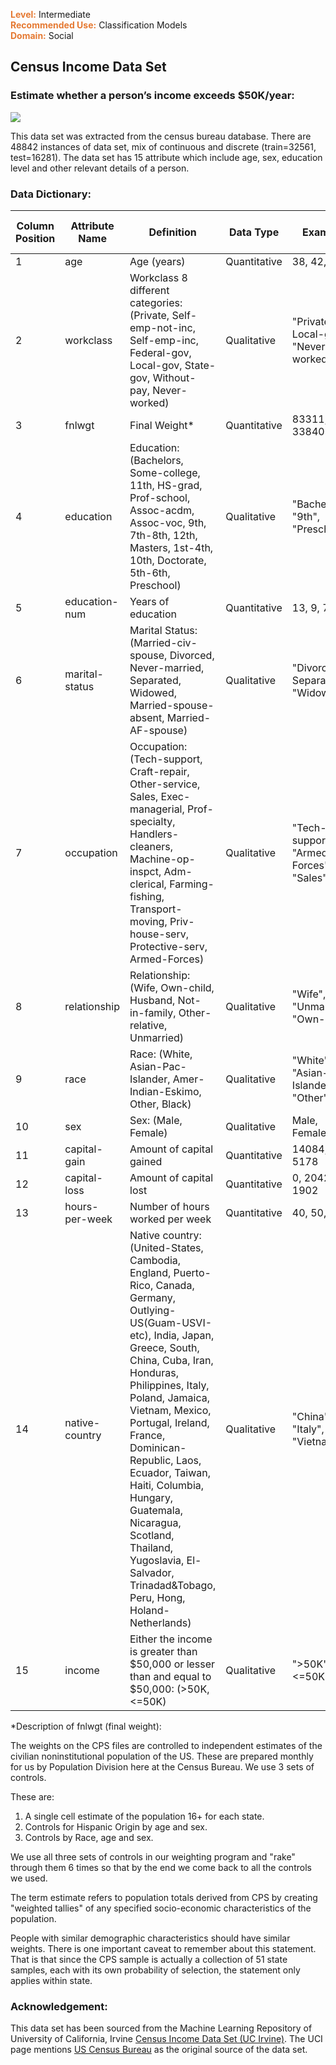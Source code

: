 

**<span style="color:#E57932">Level:</span>** Intermediate <br/>
**<span style="color:#E57932">Recommended Use:</span>** Classification Models<br/>
**<span style="color:#E57932">Domain:</span>** Social<br/>


## Census Income Data Set

### Estimate whether a person’s income exceeds $50K/year:

![](rawpixel-557125-unsplash.jpg)

This data set was extracted from the census bureau database. There are 48842 instances of data set, mix of continuous and discrete (train=32561, test=16281).
The data set has 15 attribute which include age, sex, education level and other relevant details of a person. 


### Data Dictionary:

| **Column   Position** 	| **Attribute Name** 	| **Definition**                                                                                                                                                                                                                                                                                                                                                                                                                                                                                                                                                                                                                                                                                                                                                                                                                                                                                                                                                                                                                                                                                                                                                                                                                           	| **Data Type**    	| **Example**                                 	| **% Null Ratios** 	|
|-------------------	|----------------	|--------------------------------------------------------------------------------------------------------------------------------------------------------------------------------------------------------------------------------------------------------------------------------------------------------------------------------------------------------------------------------------------------------------------------------------------------------------------------------------------------------------------------------------------------------------------------------------------------------------------------------------------------------------------------------------------------------------------------------------------------------------------------------------------------------------------------------------------------------------------------------------------------------------------------------------------------------------------------------------------------------------------------------------------------------------------------------------------------------------------------------------------------------------------------------------------------------------------------------------	|--------------	|-----------------------------------------	|---------------	|
| 1                 	| age            	| Age (years)                                                                                                                                                                                                                                                                                                                                                                                                                                                                                                                                                                                                                                                                                                                                                                                                                                                                                                                                                                                                                                                                                                                                                                                      	| Quantitative 	| 38, 42, 71                              	| 0             	|
| 2                 	| workclass      	| Workclass 8 different categories: (Private, Self-emp-not-inc,   Self-emp-inc, Federal-gov, Local-gov, State-gov, Without-pay, Never-worked)                                                                                                                                                                                                                                                                                                                                                                                                                                                                                                                                                                                                                                                                                                                                                                                                                                                                                                                     	| Qualitative  	| "Private", Local-gov", "Never-worked"   	| 6             	|
| 3                 	| fnlwgt         	| Final Weight* 	| Quantitative 	| 83311, 338409                           	| 0             	|
| 4                 	| education      	| Education: (Bachelors, Some-college, 11th, HS-grad, Prof-school, Assoc-acdm, Assoc-voc, 9th, 7th-8th, 12th, Masters, 1st-4th, 10th, Doctorate, 5th-6th, Preschool)                                                                                                                                                                                                                                                                                                                                                                                                                                                                                                                                                                                                                                                                                                                                                                                                                                                                                                                                                                                                                                                                                                                                                                                                                                     	| Qualitative  	| "Bachelors", "9th", "Preschool"         	| 0             	|
| 5                 	| education-num  	| Years of education                                                                                                                                                                                                                                                                                                                                                                                                                                                                                                                                                                                                                                                                                                                                                                                                                                                                                                                                                                                                                                                                                                                                   	| Quantitative 	| 13, 9, 7                                	| 0             	|
| 6                 	| marital-status 	| Marital Status: (Married-civ-spouse,   Divorced, Never-married, Separated, Widowed, Married-spouse-absent,   Married-AF-spouse)                                                                                                                                                                                                                                                                                                                                                                                                                                                                                                                                                                                                                                                                                                                                                                                                                                                                                                                                                                                                                                     	| Qualitative  	| "Divorced", Separated", "Widowed"       	| 0             	|
| 7                 	| occupation     	| Occupation: (Tech-support, Craft-repair,   Other-service, Sales, Exec-managerial, Prof-specialty, Handlers-cleaners,   Machine-op-inspct, Adm-clerical, Farming-fishing, Transport-moving, Priv-house-serv,   Protective-serv, Armed-Forces)                                                                                                                                                                                                                                                                                                                                                                                                                                                                                                                                                                                                                                                                                                                                                                                                                                                               	| Qualitative  	| "Tech-support", "Armed Forces", "Sales" 	| 6             	|
| 8                 	| relationship   	| Relationship:(Wife, Own-child, Husband,   Not-in-family, Other-relative, Unmarried)                                                                                                                                                                                                                                                                                                                                                                                                                                                                                                                                                                                                                                                                                                                                                                                                                                                                                                                                                                                                                                                                             	| Qualitative  	| "Wife", "Unmarried", "Own-child"        	| 0             	|
| 9                 	| race           	| Race: (White, Asian-Pac-Islander, Amer-Indian-Eskimo, Other, Black)                                                                                                                                                                                                                                                                                                                                                                                                                                                                                                                                                                                                                                                                                                                                                                                                                                                                                                                                                                                                                                                                                                                              	| Qualitative  	| "White", "Asian-Pac-Islander", "Other"  	| 0             	|
| 10                	| sex            	| Sex: (Male, Female)                                                                                                                                                                                                                                                                                                                                                                                                                                                                                                                                                                                                                                                                                                                                                                                                                                                                                                                                                                                                                                                                                                                                                           	| Qualitative  	| Male, Female                            	| 0             	|
| 11                	| capital-gain   	| Amount of capital gained                                                                                                                                                                                                                                                                                                                                                                                                                                                                                                                                                                                                                                                                                                                                                                                                                                                                                                                                                                                                                                                                                                                                                                      	| Quantitative 	| 14084, 0, 5178                          	| 0             	|
| 12                	| capital-loss   	| Amount of capital lost                                                                                                                                                                                                                                                                                                                                                                                                                                                                                                                                                                                                                                                                                                                                                                                                                                                                                                                                                                                                                                                                                                                                                                        	| Quantitative 	| 0, 2042, 1902                           	| 0             	|
| 13                	| hours-per-week 	| Number of hours worked per week                                                                                                                                                                                                                                                                                                                                                                                                                                                                                                                                                                                                                                                                                                                                                                                                                                                                                                                                                                                                                                                                                                                                               	| Quantitative 	| 40, 50, 70                              	| 0             	|
| 14                	| native-country 	| Native country: (United-States, Cambodia, England, Puerto-Rico, Canada, Germany,   Outlying-US(Guam-USVI-etc), India, Japan, Greece, South, China, Cuba, Iran, Honduras,   Philippines, Italy, Poland, Jamaica, Vietnam, Mexico, Portugal, Ireland,   France, Dominican-Republic, Laos, Ecuador, Taiwan, Haiti, Columbia, Hungary,   Guatemala, Nicaragua, Scotland, Thailand, Yugoslavia, El-Salvador,   Trinadad&Tobago, Peru, Hong, Holand-Netherlands)                                                                                                                                                                                                                                                                                                                                                                                                                                                                                                                                                                                                             	| Qualitative  	| "China", "Italy", "Vietnam"             	| 2             	|
| 15                	| income         	| Either the income is greater than $50,000 or lesser than and equal to $50,000: (>50K, <=50K)                                                                                                                                                                                                                                                                                                                                                                                                                                                                                                                                                                                                                                                                                                                                                                                                                                                                                                                                              	| Qualitative  	| ">50K", "<=50K"                         	| 0             	|

*Description of fnlwgt (final weight):

The weights on the CPS files are controlled to independent estimates of the civilian noninstitutional population of the US.  These are prepared monthly for us by Population Division here at the Census Bureau.  We use 3 sets of controls.

These are:
1.  A single cell estimate of the population 16+ for each state.
2.  Controls for Hispanic Origin by age and sex.
3.  Controls by Race, age and sex.

We use all three sets of controls in our weighting program and "rake" through them 6 times so that by the end we come back to all the controls we used.

The term estimate refers to population totals derived from CPS by creating "weighted tallies" of any specified socio-economic characteristics of the population.

People with similar demographic characteristics should have similar weights.  There is one important caveat to remember about this statement.  That is that since the CPS sample is actually a collection of 51 state samples, each with its own probability of selection, the statement only applies within state.


### Acknowledgement:


This data set has been sourced from the Machine Learning Repository of University of California, Irvine [Census Income Data Set (UC Irvine)](http://mlr.cs.umass.edu/ml/datasets/Census+Income). The UCI page mentions [US Census Bureau](http://www.census.gov/ftp/pub/DES/www/welcome.html) as the original source of the data set.  
